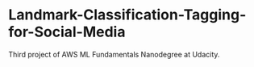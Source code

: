 # Landmark-Classification-Tagging-for-Social-Media
Third project of AWS ML Fundamentals Nanodegree at Udacity.

